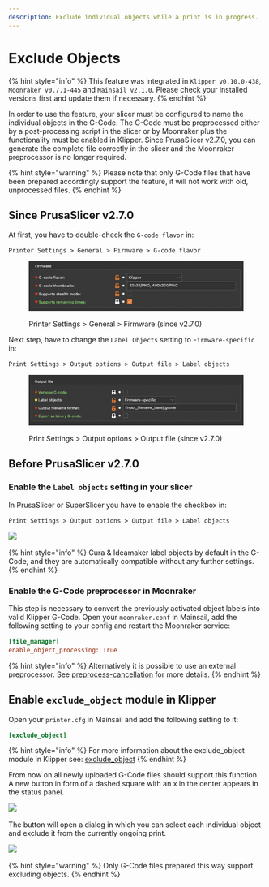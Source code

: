 ```yaml
---
description: Exclude individual objects while a print is in progress.
---
```


# Exclude Objects

{% hint style="info" %}
This feature was integrated in `Klipper v0.10.0-438`, `Moonraker v0.7.1-445` and `Mainsail v2.1.0`. Please check your installed versions first and update them if necessary.
{% endhint %}

In order to use the feature, your slicer must be configured to name the individual objects in the G-Code. The G-Code must be preprocessed either by a post-processing script in the slicer or by Moonraker plus the functionality must be enabled in Klipper. Since PrusaSlicer v2.7.0, you can generate the complete file correctly in the slicer and the Moonraker preprocessor is no longer required.

{% hint style="warning" %}
Please note that only G-Code files that have been prepared accordingly support the feature, it will not work with old, unprocessed files.
{% endhint %}

## Since PrusaSlicer v2.7.0

At first, you have to double-check the `G-code flavor` in:

```
Printer Settings > General > Firmware > G-code flavor
```

<figure><img src="../../.gitbook/assets/image (37).png" alt=""><figcaption><p>Printer Settings > General > Firmware (since v2.7.0)</p></figcaption></figure>

Next step, have to change the `Label Objects` setting to `Firmware-specific` in:

```
Print Settings > Output options > Output file > Label objects
```

<figure><img src="../../.gitbook/assets/image (39).png" alt=""><figcaption><p>Print Settings > Output options > Output file (since v2.7.0)</p></figcaption></figure>

## Before PrusaSlicer v2.7.0

### Enable the `Label objects` setting in your slicer

In PrusaSlicer or SuperSlicer you have to enable the checkbox in:

```
Print Settings > Output options > Output file > Label objects
```

![](../../.gitbook/assets/exclude\_objects-prusaslicer.png)

{% hint style="info" %}
Cura & Ideamaker label objects by default in the G-Code, and they are automatically compatible without any further settings.
{% endhint %}

### Enable the G-Code preprocessor in Moonraker

This step is necessary to convert the previously activated object labels into valid Klipper G-Code. Open your `moonraker.conf` in Mainsail, add the following setting to your config and restart the Moonraker service:

```ini
[file_manager]
enable_object_processing: True
```

{% hint style="info" %}
Alternatively it is possible to use an external preprocessor. See [preprocess-cancellation](https://github.com/kageurufu/cancelobject-preprocessor) for more details.
{% endhint %}

## Enable `exclude_object` module in Klipper

Open your `printer.cfg` in Mainsail and add the following setting to it:

```ini
[exclude_object]
```

{% hint style="info" %}
For more information about the exclude\_object module in Klipper see: [exclude\_object](https://www.klipper3d.org/Exclude\_Object.html)
{% endhint %}

From now on all newly uploaded G-Code files should support this function. A new button in form of a dashed square with an x in the center appears in the status panel.

![](../../.gitbook/assets/exclude\_objects-status\_panel.png)

The button will open a dialog in which you can select each individual object and exclude it from the currently ongoing print.

![](../../.gitbook/assets/exclude\_objects.png)

{% hint style="warning" %}
Only G-Code files prepared this way support excluding objects.
{% endhint %}
